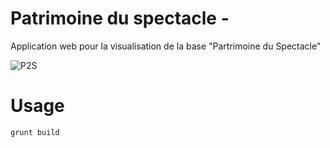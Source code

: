 Patrimoine du spectacle -
=============
Application web pour la visualisation de la base "Partrimoine du Spectacle"

![P2S](http://www.labex-arts-h2h.fr/local/cache-gd2/35/2693c99d64f5b4b66c9eea49ccc6a5.png?1466007189)


# Usage

````
grunt build
````
